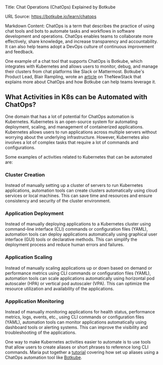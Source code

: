 Title: Chat Operations (ChatOps) Explained by Botkube

URL Source: https://botkube.io/learn/chatops

Markdown Content:
ChatOps is a term that describes the practice of using chat tools and bots to automate tasks and workflows in software development and operations. ChatOps enables teams to collaborate more effectively, share knowledge, and increase transparency and accountability. It can also help teams adopt a DevOps culture of continuous improvement and feedback.

One example of a chat tool that supports ChatOps is Botkube, which integrates with Kubernetes and allows users to monitor, debug, and manage their clusters from chat platforms like Slack or Mattermost. Botkube's Product Lead, Blair Rampling, wrote an [article](https://thenewstack.io/chatops-where-automation-collaboration-and-devops-culture-meet/) on TheNewStack that explains more about ChatOps and how Botkube can help teams leverage it.

What Activities in K8s can be Automated with ChatOps?
-----------------------------------------------------

One domain that has a lot of potential for ChatOps automation is Kubernetes. Kubernetes is an open-source system for automating deployment, scaling, and management of containerized applications. Kubernetes allows users to run applications across multiple servers without worrying about the underlying infrastructure. However, Kubernetes also involves a lot of complex tasks that require a lot of commands and configurations.

Some examples of activities related to Kubernetes that can be automated are:

### Cluster Creation

Instead of manually setting up a cluster of servers to run Kubernetes applications, automation tools can create clusters automatically using cloud services or local machines. This can save time and resources and ensure consistency and security of the cluster environment.

### Application Deployment

Instead of manually deploying applications to a Kubernetes cluster using command-line interface (CLI) commands or configuration files (YAML), automation tools can deploy applications automatically using graphical user interface (GUI) tools or declarative methods. This can simplify the deployment process and reduce human errors and failures.

### Application Scaling

Instead of manually scaling applications up or down based on demand or performance metrics using CLI commands or configuration files (YAML), automation tools can scale applications automatically using horizontal pod autoscaler (HPA) or vertical pod autoscaler (VPA). This can optimize the resource utilization and availability of the applications.

### Appplication Monitoring

Instead of manually monitoring applications for health status, performance metrics, logs, events, etc., using CLI commands or configuration files (YAML), automation tools can monitor applications automatically using dashboard tools or alerting systems. This can improve the visibility and troubleshooting of the applications.

One way to make Kubernetes activities easier to automate is to use tools that allow users to create aliases or short phrases to reference long CLI commands. Maria put together a [tutorial](https://botkube.io/blog/command-line-magic-simplify-your-life-with-custom-kubernetes-kubectrl-aliases-on-botkube) covering how set up aliases using a ChatOps automation tool like [Botkube](http://botkube.io/?utm_source=learn).
